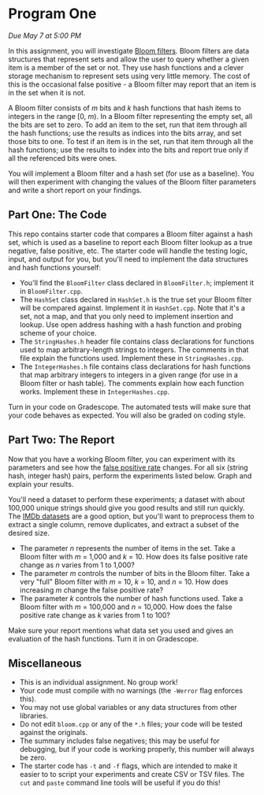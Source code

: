 # Program One

_Due May 7 at 5:00 PM_

In this assignment, you will investigate [Bloom filters][bf].  Bloom filters are
data structures that represent sets  and allow the user to query whether a given
item is a member of the set or not. They use hash functions and a clever storage
mechanism to  represent sets  using very little memory.  The cost of this is the
occasional false positive - a Bloom filter may report that an item is in the set
when it is not.

A Bloom filter consists of  _m_ bits  and _k_ hash functions  that hash items to
integers  in the range [0, _m_).  In a Bloom filter  representing the empty set,
all the bits are set to zero.  To add an item to the set,  run that item through
all the hash functions;  use the results as indices into the bits array, and set
those bits to one.  To test if an item is in the set,  run that item through all
the hash functions;  use the results to index into the bits and report true only
if all the referenced bits were ones.

You will implement  a Bloom filter  and a hash set (for use as a baseline).  You
will then experiment with changing the values of the Bloom filter parameters and
write a short report on your findings.


## Part One: The Code

This repo contains starter code that compares a Bloom filter against a hash set,
which  is used  as a baseline  to report  each  Bloom  filter  lookup  as a true
negative,  false positive, etc.  The starter code will handle the testing logic,
input,  and output  for you,  but you'll need  to implement the  data structures
and hash functions yourself:

- You'll find the `BloomFilter` class declared in `BloomFilter.h`;  implement it
  in `BloomFilter.cpp`.
- The `HashSet` class  declared in `HashSet.h` is the true set your Bloom filter
  will be compared against. Implement it in `HashSet.cpp`. Note that it's a set,
  not a map, and that you only need to implement insertion and lookup.  Use open
  address hashing with a hash function and probing scheme of your choice.
- The  `StringHashes.h`  header file contains  class declarations  for functions
  used to map  arbitrary-length strings  to integers.  The comments in that file
  explain the functions used.  Implement these in `StringHashes.cpp`.
- The `IntegerHashes.h` file contains class declarations for hash functions that
  map arbitrary integers to integers in a given range (for use in a Bloom filter
  or hash table). The comments explain how each function works.  Implement these
  in `IntegerHashes.cpp`.

Turn in your code  on Gradescope.  The automated tests  will make sure that your
code behaves as expected.  You will also be graded on coding style.


## Part Two: The Report

Now that you have a working Bloom filter, you can experiment with its parameters
and see how the  [false positive rate][fp]  changes.  For all six  (string hash,
integer hash)  pairs,  perform the experiments  listed below.  Graph and explain
your results.

You'll need a dataset to perform these experiments; a dataset with about 100,000
unique strings  should give you good results  and still run quickly.  The  [IMDb
datasets][db] are a good option, but you'll want to preprocess them to extract a
single column, remove duplicates, and extract a subset of the desired size.

- The parameter  _n_  represents  the number of items  in the set.  Take a Bloom
  filter with _m_ = 1,000 and _k_ = 10. How does its false positive rate  change
  as _n_ varies from 1 to 1,000?
- The parameter _m_ controls the number of bits in the Bloom filter. Take a very
  "full" Bloom filter with _m_ = 10, _k_ = 10, and _n_ = 10. How does increasing
  _m_ change the false positive rate?
- The parameter _k_  controls the number  of hash  functions used.  Take a Bloom
  filter with _m_ = 100,000 and _n_ = 10,000.  How does the  false positive rate
  change as _k_ varies from 1 to 100?

Make sure your report mentions what data set you used and gives an evaluation of
the hash functions.  Turn it in on Gradescope.


## Miscellaneous

- This is an individual assignment.  No group work!
- Your code must compile with no warnings (the `-Werror` flag enforces this).
- You may not use global variables or any data structures from other libraries.
- Do not edit  `bloom.cpp`  or any of the `*.h` files;  your code will be tested
  against the originals.
- The summary includes false negatives; this may be useful for debugging, but if
  your code is working properly, this number will always be zero.
- The starter code has `-t` and `-f` flags, which are intended to make it easier
  to to script your experiments  and create  CSV  or  TSV  files.  The `cut` and
  `paste` command line tools will be useful if you do this!


[bf]: https://en.wikipedia.org/wiki/Bloom_filter
[fp]: https://en.wikipedia.org/wiki/Evaluation_of_binary_classifiers
[db]: https://datasets.imdbws.com/
